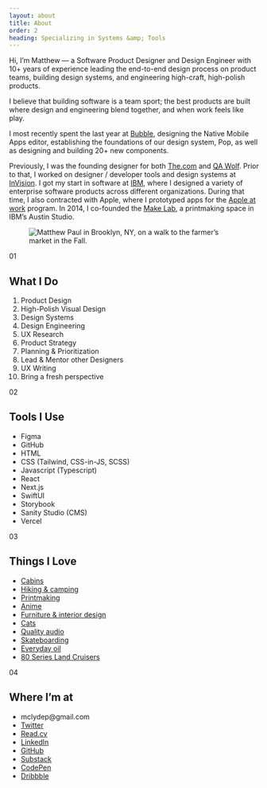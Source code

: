 ```yaml
---
layout: about
title: About
order: 2
heading: Specializing in Systems &amp; Tools
---
```


<div class="c-grid__half">
  <section class="c-grid__half--item">
    <p>Hi, I’m Matthew — a Software Product Designer and Design Engineer with 10+ years of experience leading the end-to-end design process on product teams, building design systems, and engineering high-craft, high-polish products.</p>
    <p>I believe that building software is a team sport; the best products are built where design and engineering blend together, and when work feels like play.</p>
    <p>I most recently spent the last year at <a href="https://www.bubble.io/" target="_blank">Bubble</a>, designing the Native Mobile Apps editor, establishing the foundations of our design system, Pop, as well as designing and building 20+ new components.</p>
    <p>Previously, I was the founding designer for both <a href="https://www.the.com/" target="_blank">The.com</a> and <a href="https://www.qawolf.com/" target="_blank">QA Wolf</a>. Prior to that, I worked on designer / developer tools and design systems at <a href="https://www.invisionapp.com/" target="_blank">InVision</a>. I got my start in software at <a href="https://www.ibm.com/design/" target="_blank">IBM</a>, where I designed a variety of enterprise software products across different organizations. During that time, I also contracted with Apple, where I prototyped apps for the <a href="https://www.apple.com/business/" target="_blank">Apple at work</a> program. In 2014, I co-founded the <a href="https://www.instagram.com/make.lab/" target="_blank">Make Lab</a>, a printmaking space in IBM’s Austin Studio.</p>
  </section>
  <figure class="c-grid__half--item c-grid__mt">
    <picture>
      <img src="../images/about/matthew-brooklyn.png" alt="Matthew Paul in Brooklyn, NY, on a walk to the farmer’s market in the Fall." />
    </picture>
  </figure>
</div>
<div class="c-grid__half-section">
  <section>
    <p class="c-about__list-number">01</p>
    <h2 class="c-about__list-header">What I Do</h2>
    <ol>
      <li>Product Design</li>
      <li>High-Polish Visual Design</li>
      <li>Design Systems</li>
      <li>Design Engineering</li>
      <li>UX Research</li>
      <li>Product Strategy</li>
      <li>Planning & Prioritization</li>
      <li>Lead & Mentor other Designers</li>
      <li>UX Writing</li>
      <li>Bring a fresh perspective</li>
    </ol>
  </section>
  <section>
    <p class="c-about__list-number">02</p>
    <h2 class="c-about__list-header">Tools I Use</h2>
    <ul>
      <li>Figma</li>
      <li>GitHub</li>
      <li>HTML</li>
      <li>CSS (Tailwind, CSS-in-JS, SCSS)</li>
      <li>Javascript (Typescript)</li>
      <li>React</li>
      <li>Next.js</li>
      <li>SwiftUI</li>
      <li>Storybook</li>
      <li>Sanity Studio (CMS)</li>
      <li>Vercel</li>
    </ul>
  </section>
  <section>
    <p class="c-about__list-number">03</p>
    <h2 class="c-about__list-header">Things I Love</h2>
    <ul class="ul--square">
      <li><a href="https://www.cosmos.so/matthewctraul/cabins" target="blank">Cabins</a></li>
      <li><a href="https://www.cosmos.so/matthewctraul/hiking-%26-camping" target="blank">Hiking & camping</a></li>
      <li><a href="https://www.cosmos.so/matthewctraul/printmaking" target="blank">Printmaking</a></li>
      <li><a href="https://www.crunchyroll.com/" target="blank">Anime</a></li>
      <li><a href="https://www.dwell.com/" target="blank">Furniture & interior design</a></li>
      <li><a href="https://www.cosmos.so/matthewctraul/cats" target="blank">Cats</a></li>
      <li><a href="https://www.eavesdrop.nyc/" target="blank">Quality audio</a></li>
      <li><a href="https://www.cosmos.so/matthewctraul/skateboarding" target="_blank">Skateboarding</a></li>
      <li><a href="https://everydayoil.com/products/everyday-oil-mainstay-blend?variant=7540908227" target="_blank">Everyday oil</a></li>
      <li><a href="https://www.cosmos.so/matthewctraul/80-series-land-cruisers" target="_blank">80 Series Land Cruisers</a></li>
    </ul>
  </section>
  <section>
    <p class="c-about__list-number">04</p>
    <h2 class="c-about__list-header">Where I’m at</h2>
    <ul class="ul--circle">
      <li>mclydep@gmail.com</li>
      <li><a href="https://x.com/matthewctraul" target="_blank">Twitter</a></li>
      <li><a href="https://read.cv/matthewctraul" target="_blank">Read.cv</a></li>
      <li><a href="https://www.linkedin.com/in/matthew-c-paul/" target="_blank">LinkedIn</a></li>
      <li><a href="https://github.com/matthewcpaul" target="_blank">GitHub</a></li>
      <li><a href="https://substack.com/@matthewctraul" target="_blank">Substack</a></li>
      <li><a href="https://codepen.io/matthewctraul/pens/popular" target="_blank">CodePen</a></li>
      <li><a href="https://dribbble.com/matthewctraul" target="_blank">Dribbble</a></li>
    </ul>
  </section>
</div>